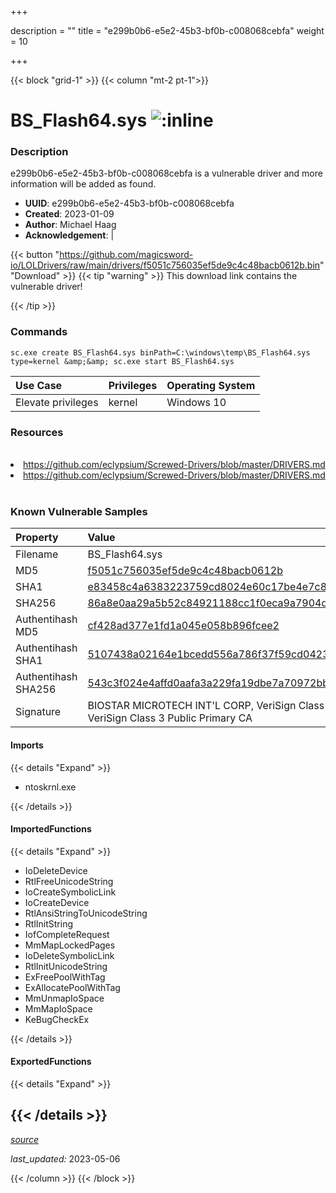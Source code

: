 +++

description = ""
title = "e299b0b6-e5e2-45b3-bf0b-c008068cebfa"
weight = 10

+++


{{< block "grid-1" >}}
{{< column "mt-2 pt-1">}}


# BS_Flash64.sys ![:inline](/images/twitter_verified.png) 


### Description

e299b0b6-e5e2-45b3-bf0b-c008068cebfa is a vulnerable driver and more information will be added as found.
- **UUID**: e299b0b6-e5e2-45b3-bf0b-c008068cebfa
- **Created**: 2023-01-09
- **Author**: Michael Haag
- **Acknowledgement**:  | [](https://twitter.com/)

{{< button "https://github.com/magicsword-io/LOLDrivers/raw/main/drivers/f5051c756035ef5de9c4c48bacb0612b.bin" "Download" >}}
{{< tip "warning" >}}
This download link contains the vulnerable driver!

{{< /tip >}}

### Commands

```
sc.exe create BS_Flash64.sys binPath=C:\windows\temp\BS_Flash64.sys type=kernel &amp;&amp; sc.exe start BS_Flash64.sys
```

| Use Case | Privileges | Operating System | 
|:---- | ---- | ---- |
| Elevate privileges | kernel | Windows 10 |

### Resources
<br>
<li><a href=" https://github.com/eclypsium/Screwed-Drivers/blob/master/DRIVERS.md"> https://github.com/eclypsium/Screwed-Drivers/blob/master/DRIVERS.md</a></li>
<li><a href="https://github.com/eclypsium/Screwed-Drivers/blob/master/DRIVERS.md">https://github.com/eclypsium/Screwed-Drivers/blob/master/DRIVERS.md</a></li>
<br>

### Known Vulnerable Samples

| Property           | Value |
|:-------------------|:------|
| Filename           | BS_Flash64.sys |
| MD5                | [f5051c756035ef5de9c4c48bacb0612b](https://www.virustotal.com/gui/file/f5051c756035ef5de9c4c48bacb0612b) |
| SHA1               | [e83458c4a6383223759cd8024e60c17be4e7c85f](https://www.virustotal.com/gui/file/e83458c4a6383223759cd8024e60c17be4e7c85f) |
| SHA256             | [86a8e0aa29a5b52c84921188cc1f0eca9a7904dcfe09544602933d8377720219](https://www.virustotal.com/gui/file/86a8e0aa29a5b52c84921188cc1f0eca9a7904dcfe09544602933d8377720219) |
| Authentihash MD5   | [cf428ad377e1fd1a045e058b896fcee2](https://www.virustotal.com/gui/search/authentihash%253Acf428ad377e1fd1a045e058b896fcee2) |
| Authentihash SHA1  | [5107438a02164e1bcedd556a786f37f59cd04231](https://www.virustotal.com/gui/search/authentihash%253A5107438a02164e1bcedd556a786f37f59cd04231) |
| Authentihash SHA256| [543c3f024e4affd0aafa3a229fa19dbe7a70972bb18ed6347d3492dd174edac5](https://www.virustotal.com/gui/search/authentihash%253A543c3f024e4affd0aafa3a229fa19dbe7a70972bb18ed6347d3492dd174edac5) |
| Signature         | BIOSTAR MICROTECH INT&#39;L CORP, VeriSign Class 3 Code Signing 2004 CA, VeriSign Class 3 Public Primary CA   |


#### Imports
{{< details "Expand" >}}
* ntoskrnl.exe

{{< /details >}}
#### ImportedFunctions
{{< details "Expand" >}}
* IoDeleteDevice
* RtlFreeUnicodeString
* IoCreateSymbolicLink
* IoCreateDevice
* RtlAnsiStringToUnicodeString
* RtlInitString
* IofCompleteRequest
* MmMapLockedPages
* IoDeleteSymbolicLink
* RtlInitUnicodeString
* ExFreePoolWithTag
* ExAllocatePoolWithTag
* MmUnmapIoSpace
* MmMapIoSpace
* KeBugCheckEx

{{< /details >}}
#### ExportedFunctions
{{< details "Expand" >}}

{{< /details >}}
-----



[*source*](https://github.com/magicsword-io/LOLDrivers/tree/main/yaml/e299b0b6-e5e2-45b3-bf0b-c008068cebfa.yaml)

*last_updated:* 2023-05-06








{{< /column >}}
{{< /block >}}
